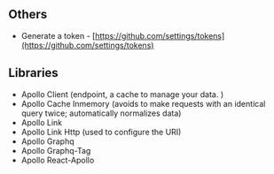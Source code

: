 ## Others

- Generate a token - [https://github.com/settings/tokens](https://github.com/settings/tokens)

## Libraries

- Apollo Client (endpoint, a cache to manage your data. )
- Apollo Cache Inmemory (avoids to make requests with an identical query twice; automatically normalizes data)
- Apollo Link
- Apollo Link Http (used to configure the URI)
- Apollo Graphq
- Apollo Graphq-Tag
- Apollo React-Apollo

